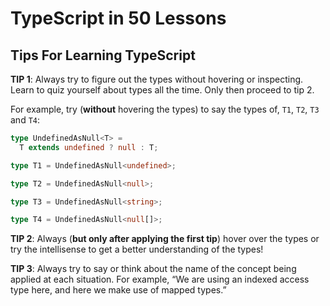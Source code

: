 # TypeScript in 50 Lessons


## Tips For Learning TypeScript

**TIP 1**: Always try to figure out the types without hovering or inspecting. Learn to quiz yourself about types all the time. Only then proceed to tip 2.

For example, try (**without** hovering the types) to say the types of, `T1`, `T2`, `T3` and `T4`:

```ts
type UndefinedAsNull<T> =
  T extends undefined ? null : T;

type T1 = UndefinedAsNull<undefined>;

type T2 = UndefinedAsNull<null>;

type T3 = UndefinedAsNull<string>;

type T4 = UndefinedAsNull<null[]>;
```

**TIP 2**: Always (**but only after applying the first tip**) hover over the types or try the intellisense to get a better understanding of the types!

**TIP 3**: Always try to say or think about the name of the concept being applied at each situation. For example, “We are using an indexed access type here, and here we make use of mapped types.”
